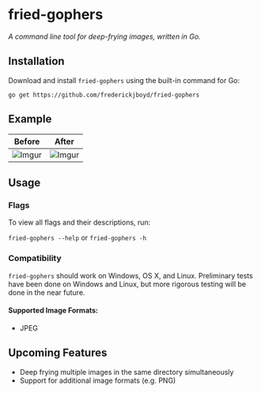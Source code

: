 # fried-gophers

_A command line tool for deep-frying images, written in Go._

## Installation

Download and install `fried-gophers` using the built-in command for Go:

```
go get https://github.com/frederickjboyd/fried-gophers
```

## Example

| Before                                                         | After                                                         |
| -------------------------------------------------------------- | ------------------------------------------------------------- |
| ![Imgur](https://i.imgur.com/scU2Dhc.jpg "Before deep frying") | ![Imgur](https://i.imgur.com/nWq2n4H.jpg "After deep frying") |

## Usage

### Flags

To view all flags and their descriptions, run:

`fried-gophers --help` or `fried-gophers -h`

### Compatibility

`fried-gophers` should work on Windows, OS X, and Linux. Preliminary tests have
been done on Windows and Linux, but more rigorous testing will be done in the
near future.

#### Supported Image Formats:

- JPEG

## Upcoming Features

- Deep frying multiple images in the same directory simultaneously
- Support for additional image formats (e.g. PNG)
